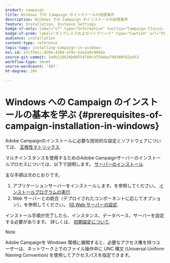```yaml
---
product: campaign
title: Windows での Campaign のインストールの前提条件
description: Windows での Campaign のインストールの前提条件
feature: Installation, Instance Settings
badge-v7-only: label="v7" type="Informative" tooltip="Campaign Classic v7 にのみ適用されます"
badge-v7-prem: label="オンプレミスおよびハイブリッド" type="Caution" url="https://experienceleague.adobe.com/docs/campaign-classic/using/installing-campaign-classic/architecture-and-hosting-models/hosting-models-lp/hosting-models.html?lang=ja" tooltip="オンプレミスデプロイメントとハイブリッドデプロイメントにのみ適用されます"
audience: installation
content-type: reference
topic-tags: installing-campaign-in-windows-
exl-id: a7cf59cc-9260-4109-af4c-b2e2a9c999da
source-git-commit: 3a9b21d626b60754789c3f594ba798309f62a553
workflow-type: tm+mt
source-wordcount: '167'
ht-degree: 20%

---
```


# Windows への Campaign のインストールの基本を学ぶ {#prerequisites-of-campaign-installation-in-windows}



Adobe Campaignのインストールに必要な技術的な設定とソフトウェアについては、 [互換性マトリックス](../../rn/using/compatibility-matrix.md).

マルチインスタンスを使用するためのAdobe Campaignサーバーのインストールプロセスについては、以下で説明します。 [サーバーのインストール](../../installation/using/installing-the-server.md).

主な手順は次のとおりです。

1. アプリケーションサーバーをインストールします。を参照してください。 [インストールプログラムの実行](../../installation/using/installing-the-server.md#executing-the-installation-program).
1. Web サーバーとの統合（デプロイされたコンポーネントに応じてオプション）。を参照してください。 [IIS Web サーバーの設定](../../installation/using/integration-into-a-web-server-for-windows.md#configuring-the-iis-web-server).

インストール手順が完了したら、インスタンス、データベース、サーバーを設定する必要があります。 詳しくは、 [初期設定について](../../installation/using/about-initial-configuration.md).

>[!NOTE]
>
>Adobe Campaignを Windows 環境に展開すると、必要なアクセス権を持つユーザーは、ネットワーク上でのファイル操作中に UNC 構文 (Universal.Uniform Naming Convention) を使用してアクセスパスを指定できます。
